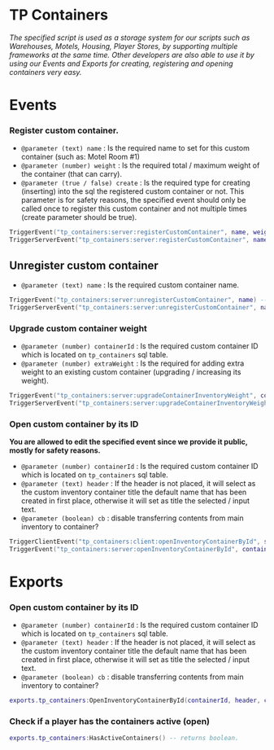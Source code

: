 # TP Containers

*The specified script is used as a storage system for our scripts such as Warehouses, Motels, Housing, Player Stores, by supporting multiple frameworks at the same time.  Other developers are also able to use it by using our Events and Exports for creating, registering and opening containers very easy.*

# Events

### Register custom container.

- `@parameter (text) name` : Is the required name to set for this custom container (such as: Motel Room #1)
- `@parameter (number) weight` : Is the required total / maximum weight of the container (that can carry).
- `@parameter (true / false) create` : Is the required type for creating (inserting) into the sql the registered custom container or not. This parameter is for safety reasons, the specified event should only be called once to register this custom container and not multiple times (create parameter should be true).

```lua
TriggerEvent("tp_containers:server:registerCustomContainer", name, weight, create) -- Server side to server side.
TriggerServerEvent("tp_containers:server:registerCustomContainer", name, weight, create) -- Client side to server side.
```

## Unregister custom container

- `@parameter (text) name` : Is the required custom container name.

```lua
TriggerEvent("tp_containers:server:unregisterCustomContainer", name) -- Server side to server side.
TriggerServerEvent("tp_containers:server:unregisterCustomContainer", name) -- Client side to server side.
```

### Upgrade custom container weight

- `@parameter (number) containerId` : Is the required custom container ID which is located on `tp_containers` sql table.
- `@parameter (number) extraWeight` : Is the required for adding extra weight to an existing custom container (upgrading / increasing its weight).

```lua
TriggerEvent("tp_containers:server:upgradeContainerInventoryWeight", containerId, extraWeight) -- Server side to server side.
TriggerServerEvent("tp_containers:server:upgradeContainerInventoryWeight", containerId, extraWeight) -- Client side to server side.
```

### Open custom container by its ID

**You are allowed to edit the specified event since we provide it public, mostly for safety reasons.**

- `@parameter (number) containerId` : Is the required custom container ID which is located on `tp_containers` sql table.
- `@parameter (text) header` : If the header is not placed, it will select as the custom inventory container title the default name that has been created in first place, otherwise it will set as title the selected / input text.
- `@parameter (boolean) cb` : disable transferring contents from main inventory to container?

```lua
TriggerClientEvent("tp_containers:client:openInventoryContainerById", source, containerId, header, cb) -- Server side to client side.
TriggerEvent("tp_containers:server:openInventoryContainerById", containerId, header, cb) -- Client side to client side.
```

# Exports

### Open custom container by its ID

- `@parameter (number) containerId` : Is the required custom container ID which is located on `tp_containers` sql table.
- `@parameter (text) header` : If the header is not placed, it will select as the custom inventory container title the default name that has been created in first place, otherwise it will set as title the selected / input text.
- `@parameter (boolean) cb` : disable transferring contents from main inventory to container?

```lua
exports.tp_containers:OpenInventoryContainerById(containerId, header, cb)
```

### Check if a player has the containers active (open)

```lua
exports.tp_containers:HasActiveContainers() -- returns boolean.
```
